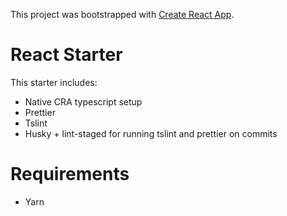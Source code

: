 This project was bootstrapped with [Create React App](https://github.com/facebook/create-react-app).

# React Starter

This starter includes:

- Native CRA typescript setup
- Prettier
- Tslint
- Husky + lint-staged for running tslint and prettier on commits

# Requirements

- Yarn
